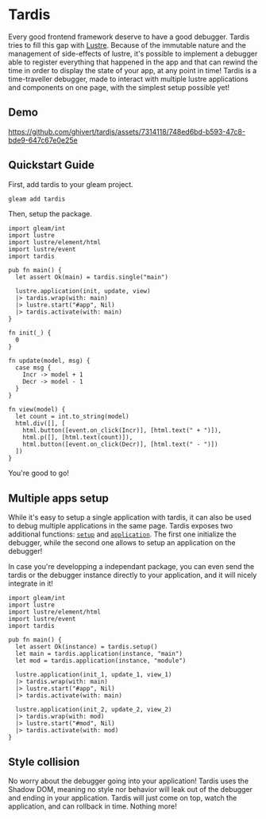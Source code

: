 # Tardis

<!-- [![Package Version](https://img.shields.io/hexpm/v/tardis)](https://hex.pm/packages/tardis)
[![Hex Docs](https://img.shields.io/badge/hex-docs-ffaff3)](https://hexdocs.pm/tardis/) -->

Every good frontend framework deserve to have a good debugger. Tardis tries to fill
this gap with [Lustre](https://hexdocs.pm/lustre). Because of the immutable nature and the management of side-effects of lustre, it's possible to implement a debugger able to register everything that happened in the app and that can rewind the time in order to display the state of your app, at any point in time! Tardis is a time-traveller debugger, made to interact with multiple lustre applications and components on one page, with the simplest setup possible yet!

## Demo

https://github.com/ghivert/tardis/assets/7314118/748ed6bd-b593-47c8-bde9-647c67e0e25e

## Quickstart Guide

First, add tardis to your gleam project.

```sh
gleam add tardis
```

Then, setup the package.

```gleam
import gleam/int
import lustre
import lustre/element/html
import lustre/event
import tardis

pub fn main() {
  let assert Ok(main) = tardis.single("main")

  lustre.application(init, update, view)
  |> tardis.wrap(with: main)
  |> lustre.start("#app", Nil)
  |> tardis.activate(with: main)
}

fn init(_) {
  0
}

fn update(model, msg) {
  case msg {
    Incr -> model + 1
    Decr -> model - 1
  }
}

fn view(model) {
  let count = int.to_string(model)
  html.div([], [
    html.button([event.on_click(Incr)], [html.text(" + ")]),
    html.p([], [html.text(count)]),
    html.button([event.on_click(Decr)], [html.text(" - ")])
  ])
}
```

You're good to go!

## Multiple apps setup

While it's easy to setup a single application with tardis, it can also be used to debug multiple applications in the same page. Tardis exposes two additional functions: [`setup`](https://hexdocs.pm/tardis/tardis.html#setup) and [`application`](https://hexdocs.pm/tardis/tardis.html#application). The first one initialize the debugger, while the second one allows to setup an application on the debugger!

In case you're developping a independant package, you can even send the tardis or the debugger instance directly to your application, and it will nicely integrate in it!

```gleam
import gleam/int
import lustre
import lustre/element/html
import lustre/event
import tardis

pub fn main() {
  let assert Ok(instance) = tardis.setup()
  let main = tardis.application(instance, "main")
  let mod = tardis.application(instance, "module")

  lustre.application(init_1, update_1, view_1)
  |> tardis.wrap(with: main)
  |> lustre.start("#app", Nil)
  |> tardis.activate(with: main)

  lustre.application(init_2, update_2, view_2)
  |> tardis.wrap(with: mod)
  |> lustre.start("#mod", Nil)
  |> tardis.activate(with: mod)
}
```

## Style collision

No worry about the debugger going into your application! Tardis uses the Shadow DOM, meaning no style nor behavior will leak out of the debugger and ending in your application. Tardis will just come on top, watch the application, and can rollback in time. Nothing more!
